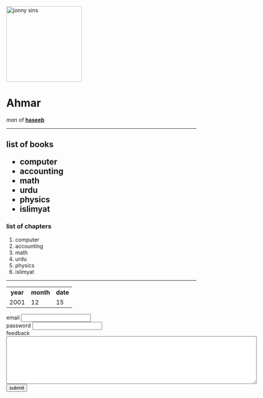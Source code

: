 <!DOCTYPE html>
<html lang="en" dir="ltr">
  <head>
    <meta charset="utf-8">
    <title>Ahmar</title>
  </head>
  <body>
  <img src="image/333.jpg" alt="jonny sins" width="200px" height="200px">
    <h1>Ahmar</h1>
    <p>
      <em>man</em> of <strong><a href="https://web.whatsapp.com/">haseeb</a></strong>
    </p>
    <hr />
    <h2>list of books</h>
      <ul>
        <li>computer</li>
        <li>accounting</li>
        <li>math</li>
        <li>urdu</li>
        <li>physics</li>
        <li>islimyat</li>
      </ul>
      <h3>list of chapters</h3>
<ol>
<li>computer</li>
  <li>accounting</li>
    <li>math</li>
      <li>urdu</li>
      <li>physics</li>
        <li>islimyat</li>
</ol>
<hr>
<table>
<th>year</th>
<th>month</th>
<th>date</th>
<tr>
<td>2001</td>
<td>12</td>
<td>15</td>
</tr>
</table>
<form ="" action="" method="post">
  <label>email</label>
  <input type="Email" name="Email" value="">
  <br>
  <label>password</label>
  <input type="password" name="" value="">
  <br>
  <label>feedback</label>
  <textarea name="" rows="8" cols="80"></textarea>
  <br>
  <button type="submit" name="button">submit</button>

</form>
  </h>
  </body>
</html

